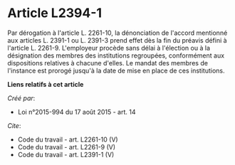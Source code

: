 # Article L2394-1

Par dérogation à l'article L. 2261-10, la dénonciation de l'accord mentionné aux articles L. 2391-1 ou L. 2391-3 prend effet
dès la fin du préavis défini à l'article L. 2261-9. L'employeur procède sans délai à l'élection ou à la désignation des
membres des institutions regroupées, conformément aux dispositions relatives à chacune d'elles. Le mandat des membres de
l'instance est prorogé jusqu'à la date de mise en place de ces institutions.

**Liens relatifs à cet article**

_Créé par_:

  - Loi n°2015-994 du 17 août 2015 - art. 14

_Cite_:

  - Code du travail - art. L2261-10 (V)
  - Code du travail - art. L2261-9 (V)
  - Code du travail - art. L2391-1 (V)

